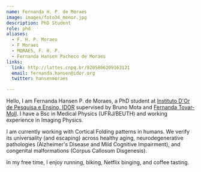 ```yaml
---
name: Fernanda H. P. de Moraes
image: images/foto34_menor.jpg
description: PhD Student
role: phd
aliases:
  - F. H. P. Moraes
  - F Moraes
  - MORAES, F. H. P.
  - Fernanda Hansen Pacheco de Moraes
links:
  link: http://lattes.cnpq.br/8205806209163121
  email: fernanda.hansen@idor.org
  twitter: hansenmoraes

---
```


Hello, I am Fernanda Hansen P. de Moraes, a PhD student at [Instituto D'Or de Pesquisa e Ensino, IDOR](https://www.rededorsaoluiz.com.br/instituto/idor) supervised by Bruno Mota and [Fernanda Tovar-Moll](https://www.tovar-moll.com/).
I have a Bsc in Medical Physics (UFRJ/BEUTH) and working experience in Imaging Physics.

I am currently working with Cortical Folding patterns in humans. We verify its universality (and escaping) across healthy aging, neurodegenerative pathologies (Alzheimer's Disease and Mild Cognitive Impairment), and congenital malformations (Corpus Callosum Disgenesis).

In my free time, I enjoy running, biking, Netflix binging, and coffee tasting.
